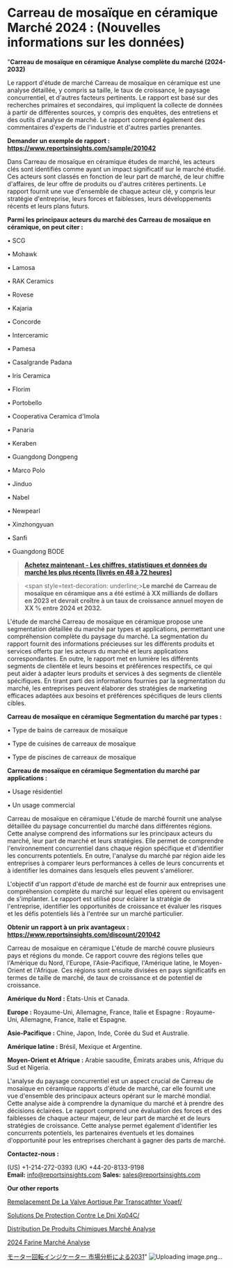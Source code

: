 # Carreau de mosaïque en céramique Marché 2024 : (Nouvelles informations sur les données)

"<strong>Carreau de mosaïque en céramique Analyse complète du marché (2024-2032)</strong>

Le rapport d'étude de marché Carreau de mosaïque en céramique est une analyse détaillée, y compris sa taille, le taux de croissance, le paysage concurrentiel, et d'autres facteurs pertinents. Le rapport est basé sur des recherches primaires et secondaires, qui impliquent la collecte de données à partir de différentes sources, y compris des enquêtes, des entretiens et des outils d'analyse de marché. Le rapport comprend également des commentaires d'experts de l'industrie et d'autres parties prenantes.

<strong>Demander un exemple de rapport : </strong><strong><a href=https://www.reportsinsights.com/sample/201042>https://www.reportsinsights.com/sample/201042</a></strong>

Dans Carreau de mosaïque en céramique études de marché, les acteurs clés sont identifiés comme ayant un impact significatif sur le marché étudié. Ces acteurs sont classés en fonction de leur part de marché, de leur chiffre d'affaires, de leur offre de produits ou d'autres critères pertinents. Le rapport fournit une vue d'ensemble de chaque acteur clé, y compris leur stratégie d'entreprise, leurs forces et faiblesses, leurs développements récents et leurs plans futurs.

<strong>Parmi les principaux acteurs du marché des Carreau de mosaïque en céramique, on peut citer :</strong>

• SCG

• Mohawk

• Lamosa

• RAK Ceramics

• Rovese

• Kajaria

• Concorde

• Interceramic

• Pamesa

• Casalgrande Padana

• Iris Ceramica

• Florim

• Portobello

• Cooperativa Ceramica d'Imola

• Panaria

• Keraben

• Guangdong Dongpeng

• Marco Polo

• Jinduo

• Nabel

• Newpearl

• Xinzhongyuan

• Sanfi

• Guangdong BODE

<blockquote><a href=https://reportsinsights.com/buynow/201042><span style=text-decoration: underline;><strong>Achetez maintenant - Les chiffres, statistiques et données du marché les plus récents [livrés en 48 à 72 heures]</strong></span></a></blockquote>
<blockquote>
<div class=group w-full text-gray-800 dark:text-gray-100 border-b border-black/10 dark:border-gray-900/50 bg-gray-50 dark:bg-[#444654]>
<div class=flex p-4 gap-4 text-base md:gap-6 md:max-w-2xl lg:max-w-xl xl:max-w-3xl md:py-6 lg:px-0 m-auto>
<div class=relative flex flex-col w-[calc(100%-50px)] gap-1 md:gap-3 lg:w-[calc(100%-115px)]>
<div class=flex flex-grow flex-col gap-3>
<div class=min-h-[20px] flex flex-col items-start gap-4 whitespace-pre-wrap break-words>
<div class=result-streaming markdown prose w-full break-words dark:prose-invert light>

<span style=text-decoration: underline;><strong>Le marché de Carreau de mosaïque en céramique ans a été estimé à XX milliards de dollars en 2023 et devrait croître à un taux de croissance annuel moyen de XX % entre 2024 et 2032.</strong></span>

</div>
</div>
</div>
</div>
</div>
</div></blockquote>
L'étude de marché Carreau de mosaïque en céramique propose une segmentation détaillée du marché par types et applications, permettant une compréhension complète du paysage du marché. La segmentation du rapport fournit des informations précieuses sur les différents produits et services offerts par les acteurs du marché et leurs applications correspondantes. En outre, le rapport met en lumière les différents segments de clientèle et leurs besoins et préférences respectifs, ce qui peut aider à adapter leurs produits et services à des segments de clientèle spécifiques. En tirant parti des informations fournies par la segmentation du marché, les entreprises peuvent élaborer des stratégies de marketing efficaces adaptées aux besoins et préférences spécifiques de leurs clients cibles.

<strong>Carreau de mosaïque en céramique Segmentation du marché par types :</strong>

• Type de bains de carreaux de mosaïque

• Type de cuisines de carreaux de mosaïque

• Type de piscines de carreaux de mosaïque

<strong>Carreau de mosaïque en céramique Segmentation du marché par applications :</strong>

• Usage résidentiel

• Un usage commercial

Carreau de mosaïque en céramique L'étude de marché fournit une analyse détaillée du paysage concurrentiel du marché dans différentes régions. Cette analyse comprend des informations sur les principaux acteurs du marché, leur part de marché et leurs stratégies. Elle permet de comprendre l'environnement concurrentiel dans chaque région spécifique et d'identifier les concurrents potentiels. En outre, l'analyse du marché par région aide les entreprises à comparer leurs performances à celles de leurs concurrents et à identifier les domaines dans lesquels elles peuvent s'améliorer.

L'objectif d'un rapport d'étude de marché est de fournir aux entreprises une compréhension complète du marché sur lequel elles opèrent ou envisagent de s'implanter. Le rapport est utilisé pour éclairer la stratégie de l'entreprise, identifier les opportunités de croissance et évaluer les risques et les défis potentiels liés à l'entrée sur un marché particulier.

<strong>Obtenir un rapport à un prix avantageux : <a href=https://www.reportsinsights.com/discount/201042>https://www.reportsinsights.com/discount/201042</a></strong>

Carreau de mosaïque en céramique L'étude de marché couvre plusieurs pays et régions du monde. Ce rapport couvre des régions telles que l'Amérique du Nord, l'Europe, l'Asie-Pacifique, l'Amérique latine, le Moyen-Orient et l'Afrique. Ces régions sont ensuite divisées en pays significatifs en termes de taille de marché, de taux de croissance et de potentiel de croissance.

<strong>Amérique du Nord :</strong> États-Unis et Canada.

<strong>Europe :</strong> Royaume-Uni, Allemagne, France, Italie et Espagne : Royaume-Uni, Allemagne, France, Italie et Espagne.

<strong>Asie-Pacifique :</strong> Chine, Japon, Inde, Corée du Sud et Australie.

<strong>Amérique latine :</strong> Brésil, Mexique et Argentine.

<strong>Moyen-Orient et Afrique :</strong> Arabie saoudite, Émirats arabes unis, Afrique du Sud et Nigeria.

L'analyse du paysage concurrentiel est un aspect crucial de Carreau de mosaïque en céramique rapports d'étude de marché, car elle fournit une vue d'ensemble des principaux acteurs opérant sur le marché mondial. Cette analyse aide à comprendre la dynamique du marché et à prendre des décisions éclairées. Le rapport comprend une évaluation des forces et des faiblesses de chaque acteur majeur, de leur part de marché et de leurs stratégies de croissance. Cette analyse permet également d'identifier les concurrents potentiels, les partenaires éventuels et les domaines d'opportunité pour les entreprises cherchant à gagner des parts de marché.

<strong>Contactez-nous :</strong>

(US) +1-214-272-0393
(UK) +44-20-8133-9198
<strong>Email:</strong> <a>info@reportsinsights.com</a>
<strong>Sales:</strong> <a>sales@reportsinsights.com</a>

<strong>Our other reports</strong>

<a href=https://www.linkedin.com/pulse/remplacement-de-la-valve-aortique-par-transcath%C3%A9ter-voaef/>Remplacement De La Valve Aortique Par Transcathter Voaef/</a>

<a href=https://www.linkedin.com/pulse/solutions-de-protection-contre-le-d%C3%A9ni-xq04c/>Solutions De Protection Contre Le Dni Xq04C/</a>

<a href=https://www.linkedin.com/pulse/distribution-de-produits-chimiques-march%C3%A9-mod%C3%A8le-1kbqf/>Distribution De Produits Chimiques Marché Analyse</a>

<a href=https://www.linkedin.com/pulse/2024-farine-march%C3%A9-rapport-sc%C3%A9nario-concurrentiel-2or1c/>2024 Farine Marché Analyse</a>

<a href=https://www.linkedin.com/pulse/モーター回転インジケーター-市場2023新興トレンド2028-reports-insights-expert/>モーター回転インジケーター 市場分析による2031</a>"
![Uploading image.png…]()
 

